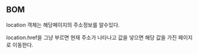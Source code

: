 ## BOM
location 객체는 해당페이지의 주소정보를 알수있다.

location.href을 그냥 부르면 현재 주소가 나타나고 값을 넣으면 해당 값을 가진 페이지로 이동한다.

